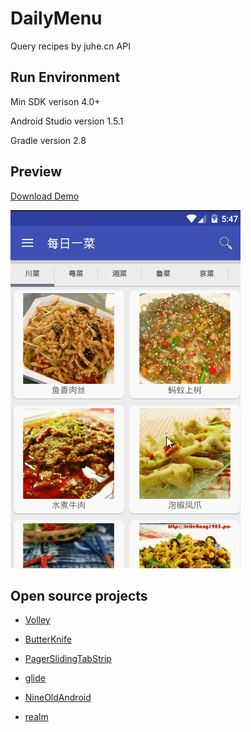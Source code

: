 # DailyMenu

Query recipes by juhe.cn API

## Run Environment

Min SDK verison 4.0+

Android Studio version 1.5.1

Gradle version 2.8

## Preview

[Download Demo](http://fir.im/lwx4)

![DailyMenu gif demo](https://raw.githubusercontent.com/MrSunly/DailyMenu/master/pic/1.gif)

## Open source projects

* [Volley](https://android.googlesource.com/platform/frameworks/volley)

* [ButterKnife](http://jakewharton.github.io/butterknife/)

* [PagerSlidingTabStrip](https://github.com/astuetz/PagerSlidingTabStrip)

* [glide](https://github.com/bumptech/glide)

* [NineOldAndroid](http://nineoldandroids.com/)

* [realm](https://realm.io/cn)


